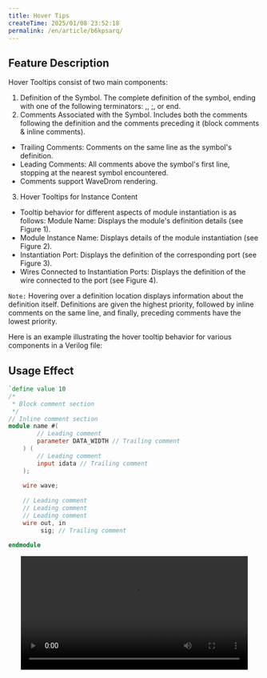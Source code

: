 ```yaml
---
title: Hover Tips
createTime: 2025/01/08 23:52:18
permalink: /en/article/b6kpsarq/
---
```


## Feature Description

Hover Tooltips consist of two main components:

1. Definition of the Symbol. The complete definition of the symbol, ending with one of the following terminators: ,, ;, or end.
2. Comments Associated with the Symbol. Includes both the comments following the definition and the comments preceding it (block comments & inline comments).
  - Trailing Comments: Comments on the same line as the symbol's definition.
  - Leading Comments: All comments above the symbol's first line, stopping at the nearest symbol encountered.
  - Comments support WaveDrom rendering.
3. Hover Tooltips for Instance Content
  - Tooltip behavior for different aspects of module instantiation is as follows: Module Name: Displays the module's definition details (see Figure 1).
  - Module Instance Name: Displays details of the module instantiation (see Figure 2).
  - Instantiation Port: Displays the definition of the corresponding port (see Figure 3).
  - Wires Connected to Instantiation Ports: Displays the definition of the wire connected to the port (see Figure 4).

`Note:` Hovering over a definition location displays information about the definition itself. Definitions are given the highest priority, followed by inline comments on the same line, and finally, preceding comments have the lowest priority.


Here is an example illustrating the hover tooltip behavior for various components in a Verilog file:

## Usage Effect

```verilog
`define value 10  
/*
 * Block comment section
 */
// Inline comment section
module name #(
        // Leading comment
        parameter DATA_WIDTH // Trailing comment
    ) (
        // Leading comment
        input idata // Trailing comment
    );  
    
    wire wave;
    
    // Leading comment
    // Leading comment
    // Leading comment
    wire out, in
         sig; // Trailing comment
    
endmodule
```

<!-- TODO: hover-tips -->
<center>
<video width="90%" controls>  
  <source src="/videos/hover-tips.mp4" type="video/mp4">  
  您的浏览器不支持视频标签。  
</video>
</center>